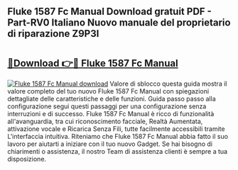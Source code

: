 ## Fluke 1587 Fc Manual Download gratuit PDF - Part-RV0 Italiano Nuovo manuale del proprietario di riparazione Z9P3I

# <h2><a href="http://dffqxl2.blite.top/?on=Fluke+1587+Fc+Manual">🔗Download 👉🔴 Fluke 1587 Fc Manual</a></h2>

[![Fluke 1587 Fc Manual download](https://i.imgur.com/lujVjoI.png)](http://dffqxl2.blite.top/?on=Fluke+1587+Fc+Manual)
Valore di sblocco questa guida mostra il valore completo del tuo nuovo Fluke 1587 Fc Manual con spiegazioni dettagliate delle caratteristiche e delle funzioni. Guida passo passo alla configurazione segui questi passaggi per una configurazione senza interruzioni e di successo. Fluke 1587 Fc Manual è ricco di funzionalità all'avanguardia, tra cui riconoscimento facciale, Realtà Aumentata, attivazione vocale e Ricarica Senza Fili, tutte facilmente accessibili tramite L'interfaccia intuitiva. Riteniamo che Fluke 1587 Fc Manual abbia fatto il suo lavoro per aiutarti a iniziare con il tuo nuovo Gadget. Se hai bisogno di chiarimenti o assistenza, il nostro Team di assistenza clienti è sempre a tua disposizione.
